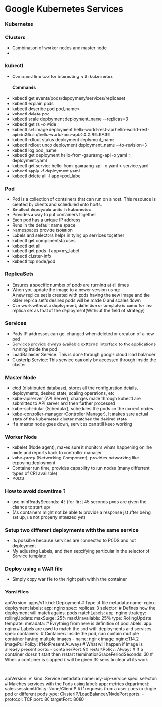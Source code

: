 <p>
    <h1>Google Kubernetes Services</h1>
    <h3>Kubernetes</h3>
    <h3>Clusters</h3>
    <ul>
        <li>Combination of worker nodes and master node</li>
        <li></li>
    </ul>
    <h3>kubectl</h3>
    <ul>
        <li>Command line tool for interacting with kubernetes</li>
        <h4>Commands</h4>
        <li>kubectl get events/pods/depoymeny/services/replicaset</li>
        <li>kubectl explain pods</li>
        <li>kubectl describe pod pod_name></li>
        <li>kubectl delete pod</li>
        <li>kubectl scale deployment deployment_name --replicas=3</li>
        <li>kubectl get rs -o wide</li>
        <li>kubectl set image deployment hello-world-rest-api hello-world-rest-api=in28min/hello-world-rest-api:0.0.2.RELEASE</li>
        <li>kubectl rollout status deployment deplyment_name</li>
        <li>kubectl rollout undo deployment deployment_name --to-revision=3</li>
        <li>kubectl log pod_name</li>
        <li>kubectl get deployment hello-from-gauraang-api -o yaml > deployment.yaml</li>
        <li>kubectl get service hello-from-gauraang-api -o yaml > service.yaml</li>
        <li>kubectl apply -f deployment.yaml</li>
        <li>kubectl delete all -l app=pod_label
    </ul>
    <h3>Pod</h3>
    <ul>
        <li>Pod is a collection of containers that can run on a host. This resource is
        created by clients and scheduled onto hosts.</li>
        <li>Smallest depoyable units in kubernetes</li>
        <li>Provides a way to put containers together</li>
        <li>Each pod has a unique IP address</li>
        <li>Runs in the default name space</li>
        <li>Namespaces provide isolation</li>
        <li>Labels and selectors helps in tying up services together</li>
        <li>kubectl get componentstatuses</li>
        <li>kubectl get all</li>
        <li>kubectl get pods -l app=my_label</li>
        <li>kubectl cluster-info</li>
        <li>kubectl top node/pod</li>
    </ul>
    <h3>ReplicaSets</h3>
    <ul>
        <li>Ensures a specific number of pods are running at all times</li>
        <li>When you update the image to a newer version using: <br>
        A new replica set is created with pods having the new image and the older replica set's desired pods will be made 0 and scales down</li>
        <li>Can work without a deployment, definition or template is same for the replica set as that of the deployment(Without the field of strategy)</li>
    </ul>
    <h3>Services</h3>
    <ul>
        <li>Pods IP addresses can get changed when deleted or creation of a new pod</li>
        <li>Services provide always available extternal interface to the applications running inside the pod</li>
        <li>LoadBalancer Service: This is done through google cloud load balancer</li>
        <li>ClusterIp Service: This service can only be accessed through inside the cluster</li>
    </ul>
    <h3>Master Node</h3>
    <ul>
        <li>etcd (distributed database), stores all the configuration details, deployments, desired state, scaling operations,  etc</li>
        <li>kube-apiserver (API Server), changes made through kubectl are submitted to API server and then further processed</li>
        <li>kube-schedular (Schedular), schedules the pods on the correct nodes</li>
        <li>kube-controller-manager (Controller Manager), It makes sure actual state of the kubernetes cluster matches the desired state</li>
        <li>If a master node goes down, services can still keep working</li>
    </ul>
    <h3>Worker Node</h3>
    <ul>
        <li>kubelet (Node agent), makes sure it monitors whats happening on the node and reports back to controller manager</li>
        <li>kube-proxy (Networking Component), provides networking like exposing deployment</li>
        <li>Container run time, provides capability to run nodes (many differrent types of CRI available)</li>
        <li>PODS</li>
    </ul>
    <h3>How to avoid downtime ?</h3>
    <ul>
        <li>use minReadySeconds: 45 (for first 45 seconds pods are given the chance to start up)</li>
        <li>(As containers might not be able to provide a response jst after being set up, i.e not properly intialized yet)</li>
    </ul>
    <h3>Setup two different deployments with the same service</h3>
    <ul>
        <li>Its possible because services are connected to PODS and not deployment</li>
        <li>My adjusting Labels, and then sepcifying particular in the selector of Service template</li>
    </ul>
    <h3>Deploy using a WAR file</h3>
    <ul>
        <li>Simply copy war file to the right path within the container</li>
    </ul>
    <h3>Yaml files</h3>
    <p>
    apiVersion: apps/v1
    kind: Deployment                                   # Type of file
    metadata:                           
    name: nginx-deployment
    labels:
        app: nginx
    spec:
        replicas: 3
        selector:                                     # Defines how the deployment will match against pods 
            matchLabels:                                   
                app: nginx
        strategy:
            rollingUpdate:
                maxSurge: 25%
                maxUnavailable: 25%
            type: RollingUpdate
        template:
            metadata:                                 # Evrything from here is definition of pod
                labels:                             
                    app: nginx                        # Labels are used to match the pod with deployments and services
            spec:                           
                containers:                  # Containers inside the pod, can contain multiple container having multiple images     
                - name: nginx
                    image: nginx:1.14.2
                    imagePullPolicy: IfNotPresent/ALways       # What will happen if image is already present
                    ports:
                    - containerPort: 80
                restartPolicy: Always                 # If a container doesn't start then restart
                terminationGracePeriodSeconds: 30     # When a container is stopped it will be given 30 secs to clear all its work
    </p>
    <br>
    <p>
    apiVersion: v1
    kind: Service
    metadata:
        name: my-cip-service
    spec:
        selector:                                     # Matches services with the Pods using labels
            app: metrics
            department: sales
        sessionAffinity: None/ClientIP                # If requests from a user goes to single pod or different pods
        type: ClusterIP/LoadBalancer/NodePort
        ports:                                              
        - protocol: TCP
            port: 80
            targetPort: 8080
    </p>
